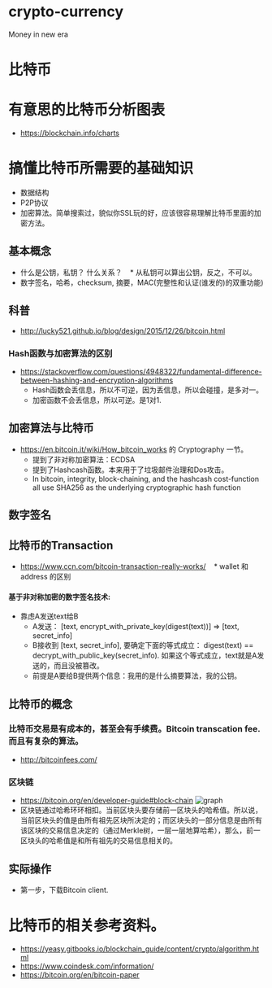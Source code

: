 # crypto-currency
Money in new era
# 比特币

# 有意思的比特币分析图表
* https://blockchain.info/charts

# 搞懂比特币所需要的基础知识
* 数据结构
* P2P协议
* 加密算法。简单搜索过，貌似你SSL玩的好，应该很容易理解比特币里面的加密方法。

## 基本概念
* 什么是公钥，私钥？ 什么关系？
    * 从私钥可以算出公钥，反之，不可以。
* 数字签名，哈希，checksum, 摘要，MAC(完整性和认证(谁发的)的双重功能)

## 科普
* http://lucky521.github.io/blog/design/2015/12/26/bitcoin.html

### Hash函数与加密算法的区别
* https://stackoverflow.com/questions/4948322/fundamental-difference-between-hashing-and-encryption-algorithms
    * Hash函数会丢信息，所以不可逆，因为丢信息，所以会碰撞，是多对一。 
    * 加密函数不会丢信息，所以可逆。是1对1.

## 加密算法与比特币
* https://en.bitcoin.it/wiki/How_bitcoin_works 的 Cryptography 一节。
  * 提到了非对称加密算法：ECDSA
  * 提到了Hashcash函数。本来用于了垃圾邮件治理和Dos攻击。
  * In bitcoin, integrity, block-chaining, and the hashcash cost-function all use SHA256 as the underlying cryptographic hash function
## 数字签名

## 比特币的Transaction
* https://www.ccn.com/bitcoin-transaction-really-works/
    * wallet 和 address 的区别

#### 基于非对称加密的数字签名技术:
* 靠虑A发送text给B
  * A发送： [text, encrypt\_with\_private\_key(digest(text))]   => [text, secret\_info]
  * B接收到 [text, secret\_info], 要确定下面的等式成立： digest(text) == decrypt\_with\_public\_key(secret\_info). 如果这个等式成立，text就是A发送的，而且没被篡改。
  * 前提是A要给B提供两个信息：我用的是什么摘要算法，我的公钥。

## 比特币的概念 
### 比特币交易是有成本的，甚至会有手续费。Bitcoin transcation fee. 而且有复杂的算法。
* http://bitcoinfees.com/
### 区块链
* https://bitcoin.org/en/developer-guide#block-chain
   ![graph](https://bitcoin.org/img/dev/en-blockchain-overview.svg "Logo Title Text 1")
* 区块链通过哈希环环相扣。当前区块头要存储前一区块头的哈希值。所以说，当前区块头的值是由所有祖先区块所决定的；而区块头的一部分信息是由所有该区块的交易信息决定的（通过Merkle树，一层一层地算哈希），那么，前一区块头的哈希值是和所有祖先的交易信息相关的。


## 实际操作
* 第一步，下载Bitcoin client.

# 比特币的相关参考资料。
* https://yeasy.gitbooks.io/blockchain_guide/content/crypto/algorithm.html
* https://www.coindesk.com/information/
* https://bitcoin.org/en/bitcoin-paper
